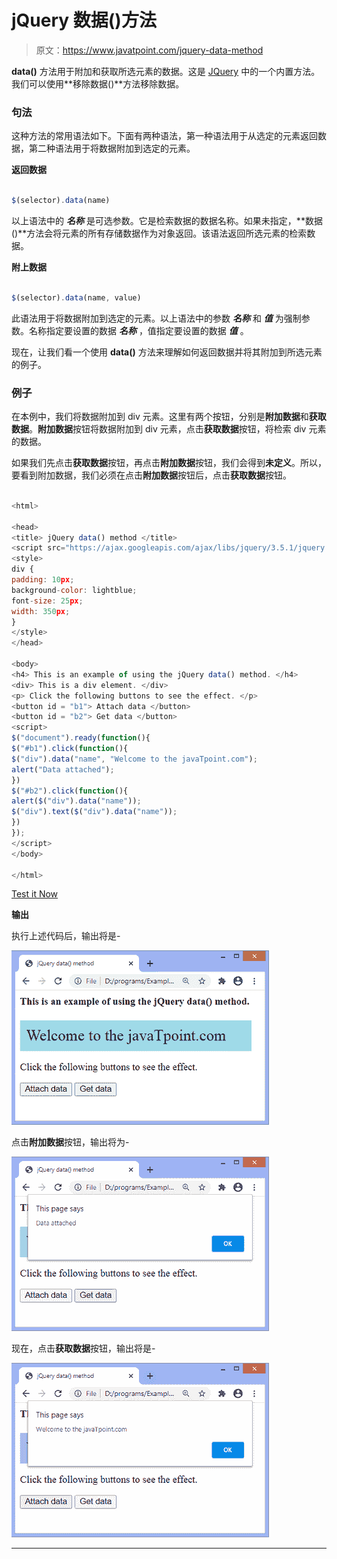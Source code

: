 # jQuery 数据()方法

> 原文：<https://www.javatpoint.com/jquery-data-method>

**data()** 方法用于附加和获取所选元素的数据。这是 [JQuery](https://www.javatpoint.com/jquery-tutorial) 中的一个内置方法。我们可以使用**移除数据()**方法移除数据。

### 句法

这种方法的常用语法如下。下面有两种语法，第一种语法用于从选定的元素返回数据，第二种语法用于将数据附加到选定的元素。

**返回数据**

```js

$(selector).data(name)

```

以上语法中的 ***名称*** 是可选参数。它是检索数据的数据名称。如果未指定，**数据()**方法会将元素的所有存储数据作为对象返回。该语法返回所选元素的检索数据。

**附上数据**

```js

$(selector).data(name, value)

```

此语法用于将数据附加到选定的元素。以上语法中的参数 ***名称*** 和 ***值*** 为强制参数。名称指定要设置的数据 ***名称*** ，值指定要设置的数据 ***值*** 。

现在，让我们看一个使用 **data()** 方法来理解如何返回数据并将其附加到所选元素的例子。

### 例子

在本例中，我们将数据附加到 div 元素。这里有两个按钮，分别是**附加数据**和**获取数据**。**附加数据**按钮将数据附加到 div 元素，点击**获取数据**按钮，将检索 div 元素的数据。

如果我们先点击**获取数据**按钮，再点击**附加数据**按钮，我们会得到**未定义**。所以，要看到附加数据，我们必须在点击**附加数据**按钮后，点击**获取数据**按钮。

```js

<html>

<head>
<title> jQuery data() method </title>
<script src="https://ajax.googleapis.com/ajax/libs/jquery/3.5.1/jquery.min.js"> </script>
<style>
div {
padding: 10px;
background-color: lightblue;
font-size: 25px;
width: 350px;
}
</style>
</head>

<body>
<h4> This is an example of using the jQuery data() method. </h4>
<div> This is a div element. </div>
<p> Click the following buttons to see the effect. </p>
<button id = "b1"> Attach data </button>
<button id = "b2"> Get data </button>
<script>
$("document").ready(function(){
$("#b1").click(function(){
$("div").data("name", "Welcome to the javaTpoint.com");
alert("Data attached");
})
$("#b2").click(function(){
alert($("div").data("name"));
$("div").text($("div").data("name"));
})
});
</script>
</body>

</html>

```

[Test it Now](https://www.javatpoint.com/oprweb/test.jsp?filename=jquery-data-method1)

**输出**

执行上述代码后，输出将是-

![jQuery data() method](img/dc1b127169d58e892647998dc036ff22.png)

点击**附加数据**按钮，输出将为-

![jQuery data() method](img/e6665662e932444cec3d3d48a2a5412f.png)

现在，点击**获取数据**按钮，输出将是-

![jQuery data() method](img/1415b54d2d4927a388d304b1ad443e2b.png)

* * *